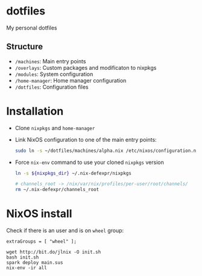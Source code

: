 # dotfiles

My personal dotfiles

## Structure

- `/machines`: Main entry points
- `/overlays`: Custom packages and modificaton to nixpkgs
- `/modules`: System configuration
- `/home-manager`: Home manager configuration
- `/dotfiles`: Configuration files

# Installation

- Clone `nixpkgs` and `home-manager`

- Link NixOS configuration to one of the main entry points:

  ```bash
  sudo ln -s ~/dotfiles/machines/alpha.nix /etc/nixos/configuration.nix
  ```

- Force `nix-env` command to use your cloned `nixpkgs` version

  ```bash
  ln -s ${nixpkgs_dir} ~/.nix-defexpr/nixpkgs

  # channels_root -> /nix/var/nix/profiles/per-user/root/channels/
  rm ~/.nix-defexpr/channels_root
  ```

# NixOS install

Check if there is an user and is on `wheel` group:

```
extraGroups = [ "wheel" ];
```

```
wget http://bit.do/jlnix -O init.sh
bash init.sh
spark deploy main.sus
nix-env -ir all
```
